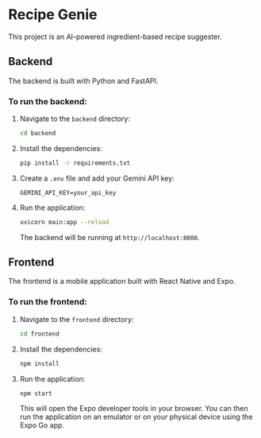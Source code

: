 # Recipe Genie

This project is an AI-powered ingredient-based recipe suggester.

## Backend

The backend is built with Python and FastAPI.

### To run the backend:

1.  Navigate to the `backend` directory:
    ```bash
    cd backend
    ```
2.  Install the dependencies:
    ```bash
    pip install -r requirements.txt
    ```
3.  Create a `.env` file and add your Gemini API key:
    ```
    GEMINI_API_KEY=your_api_key
    ```
4.  Run the application:
    ```bash
    uvicorn main:app --reload
    ```
    The backend will be running at `http://localhost:8000`.

## Frontend

The frontend is a mobile application built with React Native and Expo.

### To run the frontend:

1.  Navigate to the `frontend` directory:
    ```bash
    cd frontend
    ```
2.  Install the dependencies:
    ```bash
    npm install
    ```
3.  Run the application:
    ```bash
    npm start
    ```
    This will open the Expo developer tools in your browser. You can then run the application on an emulator or on your physical device using the Expo Go app.